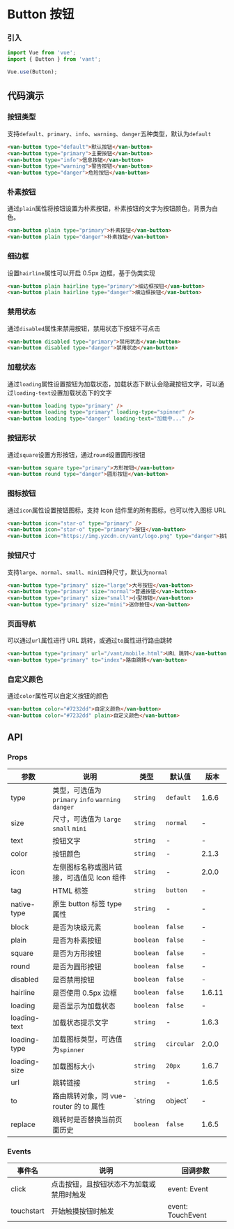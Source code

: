 # Button 按钮

### 引入

``` javascript
import Vue from 'vue';
import { Button } from 'vant';

Vue.use(Button);
```

## 代码演示

### 按钮类型

支持`default`、`primary`、`info`、`warning`、`danger`五种类型，默认为`default`

```html
<van-button type="default">默认按钮</van-button>
<van-button type="primary">主要按钮</van-button>
<van-button type="info">信息按钮</van-button>
<van-button type="warning">警告按钮</van-button>
<van-button type="danger">危险按钮</van-button>
```

### 朴素按钮

通过`plain`属性将按钮设置为朴素按钮，朴素按钮的文字为按钮颜色，背景为白色。

```html
<van-button plain type="primary">朴素按钮</van-button>
<van-button plain type="danger">朴素按钮</van-button>
```

### 细边框

设置`hairline`属性可以开启 0.5px 边框，基于伪类实现

```html
<van-button plain hairline type="primary">细边框按钮</van-button>
<van-button plain hairline type="danger">细边框按钮</van-button>
```

### 禁用状态

通过`disabled`属性来禁用按钮，禁用状态下按钮不可点击

```html
<van-button disabled type="primary">禁用状态</van-button>
<van-button disabled type="danger">禁用状态</van-button>
```

### 加载状态

通过`loading`属性设置按钮为加载状态，加载状态下默认会隐藏按钮文字，可以通过`loading-text`设置加载状态下的文字

```html 
<van-button loading type="primary" />
<van-button loading type="primary" loading-type="spinner" />
<van-button loading type="danger" loading-text="加载中..." />
```

### 按钮形状

通过`square`设置方形按钮，通过`round`设置圆形按钮

```html 
<van-button square type="primary">方形按钮</van-button>
<van-button round type="danger">圆形按钮</van-button>
```

### 图标按钮

通过`icon`属性设置按钮图标，支持 Icon 组件里的所有图标，也可以传入图标 URL

```html 
<van-button icon="star-o" type="primary" />
<van-button icon="star-o" type="primary">按钮</van-button>
<van-button icon="https://img.yzcdn.cn/vant/logo.png" type="danger">按钮</van-button>
```

### 按钮尺寸

支持`large`、`normal`、`small`、`mini`四种尺寸，默认为`normal`

```html 
<van-button type="primary" size="large">大号按钮</van-button>
<van-button type="primary" size="normal">普通按钮</van-button>
<van-button type="primary" size="small">小型按钮</van-button>
<van-button type="primary" size="mini">迷你按钮</van-button>
```

### 页面导航

可以通过`url`属性进行 URL 跳转，或通过`to`属性进行路由跳转

```html
<van-button type="primary" url="/vant/mobile.html">URL 跳转</van-button>
<van-button type="primary" to="index">路由跳转</van-button>
```

### 自定义颜色

通过`color`属性可以自定义按钮的颜色

```html
<van-button color="#7232dd">自定义颜色</van-button>
<van-button color="#7232dd" plain>自定义颜色</van-button>
```

## API

### Props

| 参数 | 说明 | 类型 | 默认值 | 版本 |
|------|------|------|------|------|
| type | 类型，可选值为 `primary` `info` `warning` `danger` | `string` | `default` | 1.6.6 |
| size | 尺寸，可选值为 `large` `small` `mini` | `string` | `normal` | - |
| text | 按钮文字 | `string` | - | - |
| color | 按钮颜色 | `string` | - | 2.1.3 |
| icon | 左侧图标名称或图片链接，可选值见 Icon 组件 | `string` | - | 2.0.0 |
| tag | HTML 标签 | `string` | `button` | - |
| native-type | 原生 button 标签 type 属性 | `string` | - | - |
| block | 是否为块级元素 | `boolean` | `false` | - |
| plain | 是否为朴素按钮 | `boolean` | `false` | - |
| square | 是否为方形按钮 | `boolean` | `false` | - |
| round | 是否为圆形按钮 | `boolean` | `false` | - |
| disabled | 是否禁用按钮 | `boolean` | `false` | - |
| hairline | 是否使用 0.5px 边框 | `boolean` | `false` | 1.6.11 |
| loading | 是否显示为加载状态 | `boolean` | `false` | - |
| loading-text | 加载状态提示文字 | `string` | - | 1.6.3 |
| loading-type | 加载图标类型，可选值为`spinner` | `string` | `circular` | 2.0.0 |
| loading-size | 加载图标大小 | `string` | `20px` | 1.6.7 |
| url | 跳转链接 | `string` | - | 1.6.5 |
| to | 路由跳转对象，同 vue-router 的 to 属性 | `string | object` | - | 1.6.5 |
| replace | 跳转时是否替换当前页面历史 | `boolean` | `false` | 1.6.5 |

### Events

| 事件名 | 说明 | 回调参数 |
|------|------|------|
| click | 点击按钮，且按钮状态不为加载或禁用时触发 | event: Event |
| touchstart | 开始触摸按钮时触发 | event: TouchEvent |
